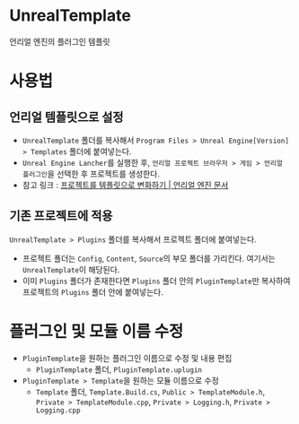 # UnrealTemplate
언리얼 엔진의 플러그인 템플릿

# 사용법
## 언리얼 템플릿으로 설정
- `UnrealTemplate` 폴더를 복사해서 `Program Files > Unreal Engine[Version] > Templates` 폴더에 붙여넣는다.
- `Unreal Engine Lancher`를 실행한 후, `언리얼 프로젝트 브라우저 > 게임 > 언리얼 플러그인`을 선택한 후 프로젝트를 생성한다.
- 참고 링크 : [프로젝트를 템플릿으로 변화하기 | 언리얼 엔진 문서](https://docs.unrealengine.com/4.27/ko/Basics/Projects/CreatingTemplates/) 

## 기존 프로젝트에 적용
`UnrealTemplate > Plugins` 폴더를 복사해서 프로젝트 폴더에 붙여넣는다.
- 프로젝트 폴더는 `Config`, `Content`, `Source`의 부모 폴더를 가리킨다. 여기서는 `UnrealTemplate`이 해당된다.
- 이미 `Plugins` 폴더가 존재한다면 `Plugins` 폴더 안의 `PluginTemplate`만 복사하여 프로젝트의 `Plugins` 폴더 안에 붙여넣는다.

# 플러그인 및 모듈 이름 수정
- `PluginTemplate`을 원하는 플러그인 이름으로 수정 및 내용 편집
  - `PluginTemplate` 폴더, `PluginTemplate.uplugin`
- `PluginTemplate > Template`을 원하는 모듈 이름으로 수정
  - `Template` 폴더, `Template.Build.cs`, `Public > TemplateModule.h`, `Private > TemplateModule.cpp`, `Private > Logging.h`, `Private > Logging.cpp`

  